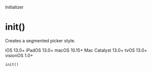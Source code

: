 Initializer

# init()

Creates a segmented picker style.

iOS 13.0+  iPadOS 13.0+  macOS 10.15+  Mac Catalyst 13.0+  tvOS 13.0+
visionOS 1.0+

    
    
    init()

